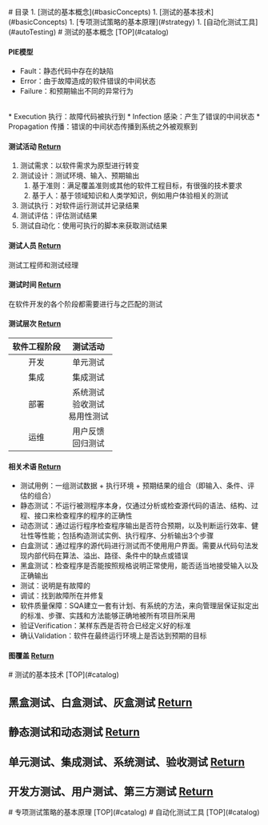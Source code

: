 <a name="catalog"/>
# 目录
1. [测试的基本概念](#basicConcepts)
1. [测试的基本技术](#basicConcepts)
1. [专项测试策略的基本原理](#strategy)
1. [自动化测试工具](#autoTesting)

<a name="basicConcepts"/>
# 测试的基本概念 [TOP](#catalog)

#### PIE模型

* Fault：静态代码中存在的缺陷
* Error：由于故障造成的软件错误的中间状态
* Failure：和预期输出不同的异常行为
<br/>
* Execution 执行：故障代码被执行到
* Infection 感染：产生了错误的中间状态
* Propagation 传播：错误的中间状态传播到系统之外被观察到

#### 测试活动 [Return](#basicConcepts)
1. 测试需求：以软件需求为原型进行转变
2. 测试设计：测试环境、输入、预期输出
    1. 基于准则：满足覆盖准则或其他的软件工程目标，有很强的技术要求
    2. 基于人：基于领域知识和人类学知识，例如用户体验相关的测试
3. 测试执行：对软件运行测试并记录结果
4. 测试评估：评估测试结果
5. 测试自动化：使用可执行的脚本来获取测试结果

#### 测试人员 [Return](#basicConcepts)
测试工程师和测试经理

#### 测试时间 [Return](#basicConcepts)
在软件开发的各个阶段都需要进行与之匹配的测试

#### 测试层次 [Return](#basicConcepts)
软件工程阶段 | 测试活动
:----: | :----:
开发 | 单元测试
集成 | 集成测试
部署 | 系统测试<br/>验收测试<br/>易用性测试
运维 | 用户反馈<br/>回归测试

#### 相关术语 [Return](#basicConcepts)

* 测试用例：一组测试数据 + 执行环境 + 预期结果的组合（即输入、条件、评估的组合）
* 静态测试：不运行被测程序本身，仅通过分析或检查源代码的语法、结构、过程、接口来检查程序的程序的正确性
* 动态测试：通过运行程序检查程序输出是否符合预期，以及判断运行效率、健壮性等性能；包括构造测试实例、执行程序、分析输出3个步骤
* 白盒测试：通过程序的源代码进行测试而不使用用户界面。需要从代码句法发现内部代码在算法、溢出、路径、条件中的缺点或错误
* 黑盒测试：检查程序是否能按照规格说明正常使用，能否适当地接受输入以及正确输出
* 测试：说明是有故障的
* 调试：找到故障所在并修复
* 软件质量保障：SQA建立一套有计划、有系统的方法，来向管理层保证拟定出的标准、步骤、实践和方法能够正确地被所有项目所采用
* 验证Verification：某样东西是否符合已经定义好的标准
* 确认Validation：软件在最终运行环境上是否达到预期的目标

#### 图覆盖 [Return](#basicConcepts)


<a name="basicTech"/>
# 测试的基本技术 [TOP](#catalog)

## 黑盒测试、白盒测试、灰盒测试 [Return](#basicTech)

## 静态测试和动态测试 [Return](#basicTech)

## 单元测试、集成测试、系统测试、验收测试 [Return](#basicTech)

## 开发方测试、用户测试、第三方测试 [Return](#basicTech)


<a name="strategy"/>
# 专项测试策略的基本原理 [TOP](#catalog)

<a name="autoTesting"/>
# 自动化测试工具 [TOP](#catalog)
